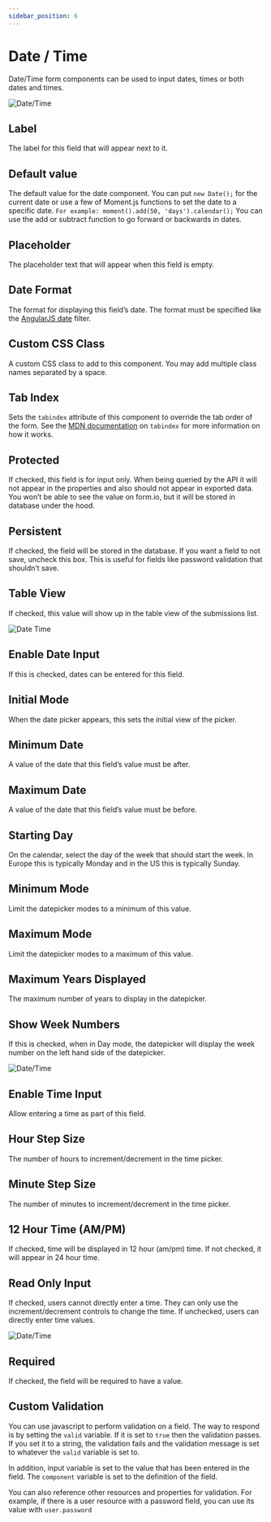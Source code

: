 ```yaml
---
sidebar_position: 6
---
```


# Date / Time

Date/Time form components can be used to input dates, times or both dates and times.

![Date/Time](img/formio-date-time-help-form.png)

## Label

The label for this field that will appear next to it.

## Default value

The default value for the date component. You can put `new Date();` for the current date or use a few of Moment.js functions to set the date to a specific date. `For example: moment().add(50, 'days').calendar();` You can use the add or subtract function to go forward or backwards in dates.

## Placeholder

The placeholder text that will appear when this field is empty.

## Date Format

The format for displaying this field’s date. The format must be specified like the [AngularJS date](https://docs.angularjs.org/api/ng/filter/date) filter.

## Custom CSS Class

A custom CSS class to add to this component. You may add multiple class names separated by a space.

## Tab Index

Sets the `tabindex` attribute of this component to override the tab order of the form. See the [MDN documentation](https://developer.mozilla.org/en-US/docs/Web/HTML/Global_attributes/tabindex/) on `tabindex` for more information on how it works.

## Protected

If checked, this field is for input only. When being queried by the API it will not appear in the properties and also should not appear in exported data. You won’t be able to see the value on form.io, but it will be stored in database under the hood.

## Persistent

If checked, the field will be stored in the database. If you want a field to not save, uncheck this box. This is useful for fields like password validation that shouldn’t save.

## Table View

If checked, this value will show up in the table view of the submissions list.

![Date Time](img/date-time-table-view.png)

## Enable Date Input

If this is checked, dates can be entered for this field.

## Initial Mode

When the date picker appears, this sets the initial view of the picker.

## Minimum Date

A value of the date that this field’s value must be after.

## Maximum Date

A value of the date that this field’s value must be before.

## Starting Day

On the calendar, select the day of the week that should start the week. In Europe this is typically Monday and in the US this is typically Sunday.

## Minimum Mode

Limit the datepicker modes to a minimum of this value.

## Maximum Mode

Limit the datepicker modes to a maximum of this value.

## Maximum Years Displayed

The maximum number of years to display in the datepicker.

## Show Week Numbers

If this is checked, when in Day mode, the datepicker will display the week number on the left hand side of the datepicker.

![Date/Time](img/date-time-2.png)

## Enable Time Input

Allow entering a time as part of this field.

## Hour Step Size

The number of hours to increment/decrement in the time picker.

## Minute Step Size

The number of minutes to increment/decrement in the time picker.

## 12 Hour Time (AM/PM)

If checked, time will be displayed in 12 hour (am/pm) time. If not checked, it will appear in 24 hour time.

## Read Only Input

If checked, users cannot directly enter a time. They can only use the increment/decrement controls to change the time. If unchecked, users can directly enter time values.

![Date/Time](img/date-time-3.png)

## Required

If checked, the field will be required to have a value.

## Custom Validation

You can use javascript to perform validation on a field. The way to respond is by setting the `valid` variable. If it is set to `true` then the validation passes. If you set it to a string, the validation fails and the validation message is set to whatever the `valid` variable is set to.

In addition, input variable is set to the value that has been entered in the field. The `component` variable is set to the definition of the field.

You can also reference other resources and properties for validation. For example, if there is a user resource with a password field, you can use its value with `user.password`
